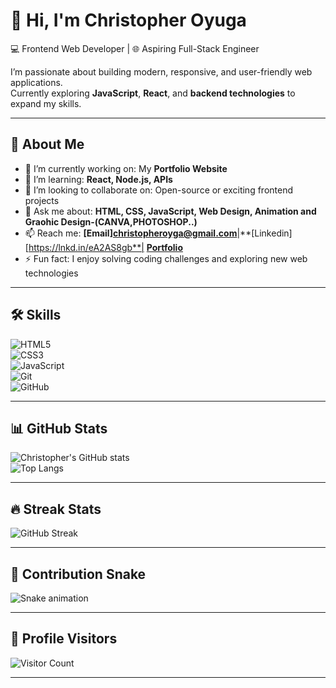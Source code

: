# 👋 Hi, I'm Christopher Oyuga  

💻 Frontend Web Developer | 🌐 Aspiring Full-Stack Engineer  

I’m passionate about building modern, responsive, and user-friendly web applications.  
Currently exploring **JavaScript**, **React**, and **backend technologies** to expand my skills.  

---

## 🚀 About Me  
- 🔭 I’m currently working on: My **Portfolio Website**  
- 🌱 I’m learning: **React, Node.js, APIs**  
- 👯 I’m looking to collaborate on: Open-source or exciting frontend projects  
- 💬 Ask me about: **HTML, CSS, JavaScript, Web Design, Animation and Graohic Design-(CANVA,PHOTOSHOP..)**  
- 📫 Reach me:  **[Email]christopheroyga@gmail.com**|**[Linkedin][https://lnkd.in/eA2AS8gb**| **[Portfolio](https://christopherportfolio-dun.vercel.app/)**  
- ⚡ Fun fact: I enjoy solving coding challenges and exploring new web technologies  

---

## 🛠️ Skills  
![HTML5](https://img.shields.io/badge/HTML5-E34F26?style=for-the-badge&logo=html5&logoColor=white)  
![CSS3](https://img.shields.io/badge/CSS3-1572B6?style=for-the-badge&logo=css3&logoColor=white)  
![JavaScript](https://img.shields.io/badge/JavaScript-F7DF1E?style=for-the-badge&logo=javascript&logoColor=black)  
![Git](https://img.shields.io/badge/Git-F05032?style=for-the-badge&logo=git&logoColor=white)  
![GitHub](https://img.shields.io/badge/GitHub-181717?style=for-the-badge&logo=github&logoColor=white)  

---

## 📊 GitHub Stats  
![Christopher's GitHub stats](https://github-readme-stats.vercel.app/api?username=christopher-oyuga&show_icons=true&theme=tokyonight)  
![Top Langs](https://github-readme-stats.vercel.app/api/top-langs/?username=christopher-oyuga&layout=compact&theme=tokyonight)  

---

## 🔥 Streak Stats  
![GitHub Streak](https://github-readme-streak-stats.herokuapp.com?user=christopher-oyuga&theme=tokyonight&hide_border=true)  

---

## 🐍 Contribution Snake  
![Snake animation](https://github.com/christopher-oyuga/christopher-oyuga/blob/output/github-contribution-grid-snake.svg)  

---

## 👀 Profile Visitors  
![Visitor Count](https://komarev.com/ghpvc/?username=christopher-oyuga&style=for-the-badge)  

---

